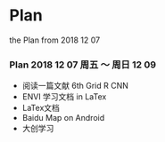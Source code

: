 # Plan 
the Plan from 2018 12 07
### Plan 2018 12 07 周五 ～ 周日 12 09
* 阅读一篇文献 6th Grid R CNN
* ENVI 学习文档 in LaTex
* LaTex文档
* Baidu Map on Android
* 大创学习
